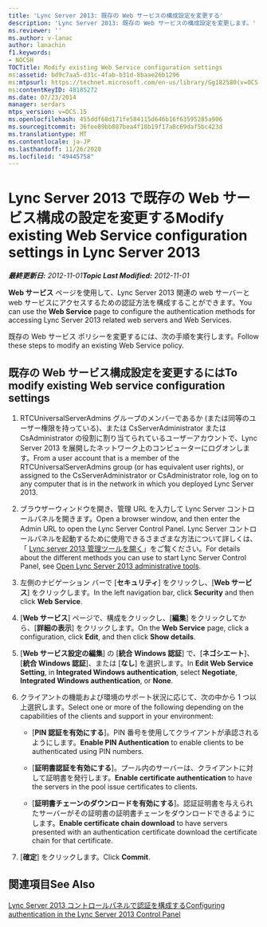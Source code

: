 ```yaml
---
title: 'Lync Server 2013: 既存の Web サービスの構成設定を変更する'
description: 'Lync Server 2013: 既存の Web サービスの構成設定を変更します。'
ms.reviewer: ''
ms.author: v-lanac
author: lanachin
f1.keywords:
- NOCSH
TOCTitle: Modify existing Web Service configuration settings
ms:assetid: bd9c7aa5-d31c-4fab-b31d-8baae26b1296
ms:mtpsurl: https://technet.microsoft.com/en-us/library/Gg182580(v=OCS.15)
ms:contentKeyID: 48185272
ms.date: 07/23/2014
manager: serdars
mtps_version: v=OCS.15
ms.openlocfilehash: 455ddf60d171fe584115d646b16f63595285a906
ms.sourcegitcommit: 36fee89bb887bea4f18b19f17a8c69daf5bc423d
ms.translationtype: MT
ms.contentlocale: ja-JP
ms.lasthandoff: 11/26/2020
ms.locfileid: "49445758"
---
```

# <a name="modify-existing-web-service-configuration-settings-in-lync-server-2013"></a><span data-ttu-id="d150a-103">Lync Server 2013 で既存の Web サービス構成の設定を変更する</span><span class="sxs-lookup"><span data-stu-id="d150a-103">Modify existing Web Service configuration settings in Lync Server 2013</span></span>

<div data-xmlns="http://www.w3.org/1999/xhtml">

<div class="topic" data-xmlns="http://www.w3.org/1999/xhtml" data-msxsl="urn:schemas-microsoft-com:xslt" data-cs="https://msdn.microsoft.com/">

<div data-asp="https://msdn2.microsoft.com/asp">



</div>

<div id="mainSection">

<div id="mainBody"><span data-ttu-id="d150a-104">

<span> </span></span><span class="sxs-lookup"><span data-stu-id="d150a-104">

<span> </span></span></span>

<span data-ttu-id="d150a-105">_**最終更新日:** 2012-11-01_</span><span class="sxs-lookup"><span data-stu-id="d150a-105">_**Topic Last Modified:** 2012-11-01_</span></span>

<span data-ttu-id="d150a-106">**Web サービス** ページを使用して、Lync Server 2013 関連の web サーバーと web サービスにアクセスするための認証方法を構成することができます。</span><span class="sxs-lookup"><span data-stu-id="d150a-106">You can use the **Web Service** page to configure the authentication methods for accessing Lync Server 2013 related web servers and Web Services.</span></span>

<span data-ttu-id="d150a-107">既存の Web サービス ポリシーを変更するには、次の手順を実行します。</span><span class="sxs-lookup"><span data-stu-id="d150a-107">Follow these steps to modify an existing Web Service policy.</span></span>

<div>

## <a name="to-modify-existing-web-service-configuration-settings"></a><span data-ttu-id="d150a-108">既存の Web サービス構成設定を変更するには</span><span class="sxs-lookup"><span data-stu-id="d150a-108">To modify existing Web service configuration settings</span></span>

1.  <span data-ttu-id="d150a-109">RTCUniversalServerAdmins グループのメンバーであるか (または同等のユーザー権限を持っている)、または CsServerAdministrator または CsAdministrator の役割に割り当てられているユーザーアカウントで、Lync Server 2013 を展開したネットワーク上のコンピューターにログオンします。</span><span class="sxs-lookup"><span data-stu-id="d150a-109">From a user account that is a member of the RTCUniversalServerAdmins group (or has equivalent user rights), or assigned to the CsServerAdministrator or CsAdministrator role, log on to any computer that is in the network in which you deployed Lync Server 2013.</span></span>

2.  <span data-ttu-id="d150a-110">ブラウザーウィンドウを開き、管理 URL を入力して Lync Server コントロールパネルを開きます。</span><span class="sxs-lookup"><span data-stu-id="d150a-110">Open a browser window, and then enter the Admin URL to open the Lync Server Control Panel.</span></span> <span data-ttu-id="d150a-111">Lync Server コントロールパネルを起動するために使用できるさまざまな方法について詳しくは、「 [Lync server 2013 管理ツールを開く](lync-server-2013-open-lync-server-administrative-tools.md)」をご覧ください。</span><span class="sxs-lookup"><span data-stu-id="d150a-111">For details about the different methods you can use to start Lync Server Control Panel, see [Open Lync Server 2013 administrative tools](lync-server-2013-open-lync-server-administrative-tools.md).</span></span>

3.  <span data-ttu-id="d150a-112">左側のナビゲーション バーで [**セキュリティ**] をクリックし、[**Web サービス**] をクリックします。</span><span class="sxs-lookup"><span data-stu-id="d150a-112">In the left navigation bar, click **Security** and then click **Web Service**.</span></span>

4.  <span data-ttu-id="d150a-113">[**Web サービス**] ページで、構成をクリックし、[**編集**] をクリックしてから、[**詳細の表示**] をクリックします。</span><span class="sxs-lookup"><span data-stu-id="d150a-113">On the **Web Service** page, click a configuration, click **Edit**, and then click **Show details**.</span></span>

5.  <span data-ttu-id="d150a-114">[**Web サービス設定の編集**] の [**統合 Windows 認証**] で、[**ネゴシエート**]、[**統合 Windows 認証**]、または [**なし**] を選択します。</span><span class="sxs-lookup"><span data-stu-id="d150a-114">In **Edit Web Service Setting**, in **Integrated Windows authentication**, select **Negotiate**, **Integrated Windows authentication**, or **None**.</span></span>

6.  <span data-ttu-id="d150a-115">クライアントの機能および環境のサポート状況に応じて、次の中から 1 つ以上選択します。</span><span class="sxs-lookup"><span data-stu-id="d150a-115">Select one or more of the following depending on the capabilities of the clients and support in your environment:</span></span>
    
      - <span data-ttu-id="d150a-116">[**PIN 認証を有効にする**]。PIN 番号を使用してクライアントが承認されるようにします。</span><span class="sxs-lookup"><span data-stu-id="d150a-116">**Enable PIN Authentication** to enable clients to be authenticated using PIN numbers.</span></span>
    
      - <span data-ttu-id="d150a-117">[**証明書認証を有効にする**]。プール内のサーバーは、クライアントに対して証明書を発行します。</span><span class="sxs-lookup"><span data-stu-id="d150a-117">**Enable certificate authentication** to have the servers in the pool issue certificates to clients.</span></span>
    
      - <span data-ttu-id="d150a-118">[**証明書チェーンのダウンロードを有効にする**]。認証証明書を与えられたサーバーがその証明書の証明書チェーンをダウンロードできるようにします。</span><span class="sxs-lookup"><span data-stu-id="d150a-118">**Enable certificate chain download** to have servers presented with an authentication certificate download the certificate chain for that certificate.</span></span>

7.  <span data-ttu-id="d150a-119">[**確定**] をクリックします。</span><span class="sxs-lookup"><span data-stu-id="d150a-119">Click **Commit**.</span></span>

</div>

<div>

## <a name="see-also"></a><span data-ttu-id="d150a-120">関連項目</span><span class="sxs-lookup"><span data-stu-id="d150a-120">See Also</span></span>


[<span data-ttu-id="d150a-121">Lync Server 2013 コントロールパネルで認証を構成する</span><span class="sxs-lookup"><span data-stu-id="d150a-121">Configuring authentication in the Lync Server 2013 Control Panel</span></span>](lync-server-2013-configuring-authentication-in-the-lync-server-control-panel.md)  
  

<span data-ttu-id="d150a-122"></div>

</div>

<span> </span>

</div>

</div>

</span><span class="sxs-lookup"><span data-stu-id="d150a-122"></div>

</div>

<span> </span>

</div>

</div>

</span></span></div>

